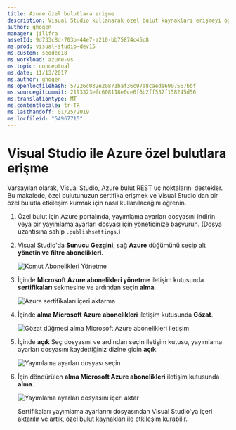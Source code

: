 ```yaml
---
title: Azure özel bulutlara erişme
description: Visual Studio kullanarak özel bulut kaynakları erişmeyi öğrenin.
author: ghogen
manager: jillfra
assetId: 9d733c8d-703b-44e7-a210-bb75874c45c8
ms.prod: visual-studio-dev15
ms.custom: seodec18
ms.workload: azure-vs
ms.topic: conceptual
ms.date: 11/13/2017
ms.author: ghogen
ms.openlocfilehash: 57226c032e20871baf36c97a8caede6907567bbf
ms.sourcegitcommit: 2193323efc608118e0ce6f6b2ff532f158245d56
ms.translationtype: MT
ms.contentlocale: tr-TR
ms.lasthandoff: 01/25/2019
ms.locfileid: "54967715"
---
```

# <a name="accessing-private-azure-clouds-with-visual-studio"></a>Visual Studio ile Azure özel bulutlara erişme

Varsayılan olarak, Visual Studio, Azure bulut REST uç noktalarını destekler. Bu makalede, özel bulutunuzun sertifika erişmek ve Visual Studio'dan bir özel bulutla etkileşim kurmak için nasıl kullanılacağını öğrenin.

1. Özel bulut için Azure portalında, yayımlama ayarları dosyasını indirin veya bir yayımlama ayarları dosyası için yöneticinize başvurun. (Dosya uzantısına sahip `.publishsettings`.)

1. Visual Studio'da **Sunucu Gezgini**, sağ **Azure** düğümünü seçip alt **yönetin ve filtre abonelikleri**.

    ![Komut Abonelikleri Yönetme](./media/vs-azure-tools-access-private-azure-clouds-with-visual-studio/IC790778.png)

1. İçinde **Microsoft Azure abonelikleri yönetme** iletişim kutusunda **sertifikaları** sekmesine ve ardından seçin **alma**.

    ![Azure sertifikaları içeri aktarma](./media/vs-azure-tools-access-private-azure-clouds-with-visual-studio/IC790779.png)

1. İçinde **alma Microsoft Azure abonelikleri** iletişim kutusunda **Gözat**.

    ![Gözat düğmesi alma Microsoft Azure abonelikleri iletişim](./media/vs-azure-tools-access-private-azure-clouds-with-visual-studio/browse-button.png)

1. İçinde **açık** Seç dosyasını ve ardından seçin iletişim kutusu, yayımlama ayarları dosyasını kaydettiğiniz dizine gidin **açık**.

    ![Yayımlama ayarları dosyası seçin](./media/vs-azure-tools-access-private-azure-clouds-with-visual-studio/select-publish-settings-file.png)

1. İçin döndürülen **alma Microsoft Azure abonelikleri** iletişim kutusunda **alma**.

    ![Yayımlama ayarları dosyasını içeri aktar](./media/vs-azure-tools-access-private-azure-clouds-with-visual-studio/IC790780.png)

    Sertifikaları yayımlama ayarlarını dosyasından Visual Studio'ya içeri aktarılır ve artık, özel bulut kaynakları ile etkileşim kurabilir.
